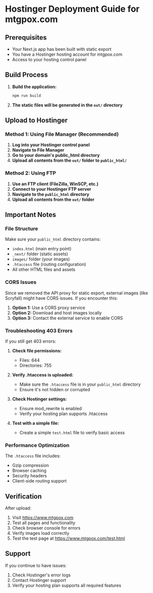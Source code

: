 # Hostinger Deployment Guide for mtgpox.com

## Prerequisites
- Your Next.js app has been built with static export
- You have a Hostinger hosting account for mtgpox.com
- Access to your hosting control panel

## Build Process

1. **Build the application:**
   ```bash
   npm run build
   ```

2. **The static files will be generated in the `out/` directory**

## Upload to Hostinger

### Method 1: Using File Manager (Recommended)

1. **Log into your Hostinger control panel**
2. **Navigate to File Manager**
3. **Go to your domain's public_html directory**
4. **Upload all contents from the `out/` folder to `public_html/`**

### Method 2: Using FTP

1. **Use an FTP client (FileZilla, WinSCP, etc.)**
2. **Connect to your Hostinger FTP server**
3. **Navigate to the `public_html` directory**
4. **Upload all contents from the `out/` folder**

## Important Notes

### File Structure
Make sure your `public_html` directory contains:
- `index.html` (main entry point)
- `_next/` folder (static assets)
- `images/` folder (your images)
- `.htaccess` file (routing configuration)
- All other HTML files and assets

### CORS Issues
Since we removed the API proxy for static export, external images (like Scryfall) might have CORS issues. If you encounter this:

1. **Option 1:** Use a CORS proxy service
2. **Option 2:** Download and host images locally
3. **Option 3:** Contact the external service to enable CORS

### Troubleshooting 403 Errors

If you still get 403 errors:

1. **Check file permissions:**
   - Files: 644
   - Directories: 755

2. **Verify .htaccess is uploaded:**
   - Make sure the `.htaccess` file is in your `public_html` directory
   - Ensure it's not hidden or corrupted

3. **Check Hostinger settings:**
   - Ensure mod_rewrite is enabled
   - Verify your hosting plan supports .htaccess

4. **Test with a simple file:**
   - Create a simple `test.html` file to verify basic access

### Performance Optimization

The `.htaccess` file includes:
- Gzip compression
- Browser caching
- Security headers
- Client-side routing support

## Verification

After upload:
1. Visit https://www.mtgpox.com
2. Test all pages and functionality
3. Check browser console for errors
4. Verify images load correctly
5. Test the test page at https://www.mtgpox.com/test.html

## Support

If you continue to have issues:
1. Check Hostinger's error logs
2. Contact Hostinger support
3. Verify your hosting plan supports all required features
